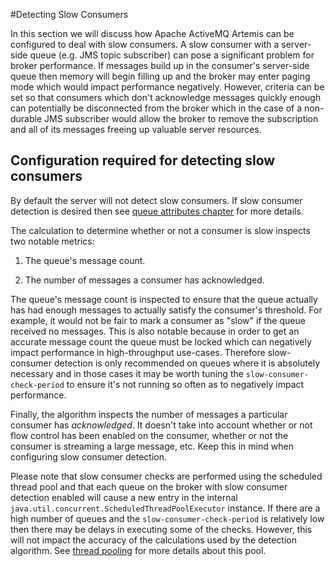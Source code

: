 #Detecting Slow Consumers

In this section we will discuss how Apache ActiveMQ Artemis can be configured to deal
with slow consumers. A slow consumer with a server-side queue (e.g. JMS
topic subscriber) can pose a significant problem for broker performance.
If messages build up in the consumer's server-side queue then memory
will begin filling up and the broker may enter paging mode which would
impact performance negatively. However, criteria can be set so that
consumers which don't acknowledge messages quickly enough can
potentially be disconnected from the broker which in the case of a
non-durable JMS subscriber would allow the broker to remove the
subscription and all of its messages freeing up valuable server
resources.

## Configuration required for detecting slow consumers

By default the server will not detect slow consumers. If slow consumer
detection is desired then see [queue attributes chapter](queue-attributes.md)
for more details.

The calculation to determine whether or not a consumer is slow inspects two notable
metrics:

1. The queue's message count.

2. The number of messages a consumer has acknowledged.

The queue's message count is inspected to ensure that the queue actually has had enough
messages to actually satisfy the consumer's threshold. For example, it would not be
fair to mark a consumer as "slow" if the queue received no messages. This is also notable
because in order to get an accurate message count the queue must be locked which can
negatively impact performance in high-throughput use-cases. Therefore slow-consumer
detection is only recommended on queues where it is absolutely necessary and in those
cases it may be worth tuning the `slow-consumer-check-period` to ensure it's not
running so often as to negatively impact performance.

Finally, the algorithm inspects the number of messages a particular consumer has
*acknowledged*. It doesn't take into account whether or not flow control
has been enabled on the consumer, whether or not the consumer is
streaming a large message, etc. Keep this in mind when configuring slow
consumer detection.

Please note that slow consumer checks are performed using the scheduled
thread pool and that each queue on the broker with slow consumer
detection enabled will cause a new entry in the internal
`java.util.concurrent.ScheduledThreadPoolExecutor` instance. If there
are a high number of queues and the `slow-consumer-check-period` is
relatively low then there may be delays in executing some of the checks.
However, this will not impact the accuracy of the calculations used by
the detection algorithm. See [thread pooling](thread-pooling.md) for more details about this pool.
